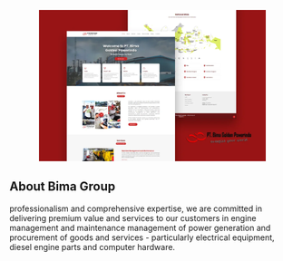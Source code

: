 <p align="center"><a href="#" target="_blank"><img src="assets/img/bgp.webp" width="400" alt="BimaGP Preview"></a></p>

## About Bima Group

professionalism and comprehensive expertise, we are committed in delivering premium value and services to our customers in engine management and maintenance management of power generation and procurement of goods and services - particularly electrical equipment, diesel engine parts and computer hardware.
